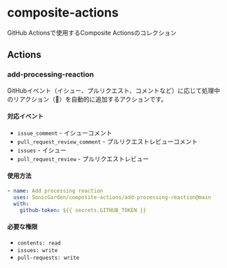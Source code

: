 # composite-actions

GitHub Actionsで使用するComposite Actionsのコレクション

## Actions

### add-processing-reaction

GitHubイベント（イシュー、プルリクエスト、コメントなど）に応じて処理中のリアクション（👀）を自動的に追加するアクションです。

#### 対応イベント

- `issue_comment` - イシューコメント
- `pull_request_review_comment` - プルリクエストレビューコメント
- `issues` - イシュー
- `pull_request_review` - プルリクエストレビュー

#### 使用方法

```yaml
- name: Add processing reaction
  uses: SonicGarden/composite-actions/add-processing-reaction@main
  with:
    github-token: ${{ secrets.GITHUB_TOKEN }}
```

#### 必要な権限

- `contents: read`
- `issues: write`
- `pull-requests: write`
